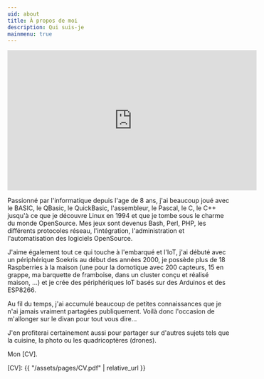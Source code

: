 ```yaml
---
uid: about
title: À propos de moi
description: Qui suis-je
mainmenu: true
---
```


<center><iframe width="560" height="315" src="https://www.youtube.com/embed/WP_Sk290vn4" frameborder="0" allowfullscreen></iframe></center>

Passionné par l'informatique depuis l'age de 8 ans, j'ai beaucoup joué avec le BASIC, le QBasic, le QuickBasic, l'assembleur, le Pascal, le C, le C++ jusqu'à ce que je découvre Linux en 1994 et que je tombe sous le charme du monde OpenSource. Mes jeux sont devenus Bash, Perl, PHP, les différents protocoles réseau, l'intégration, l'administration et l'automatisation des logiciels OpenSource.

J'aime également tout ce qui touche à l'embarqué et l'IoT, j'ai débuté avec un
périphérique Soekris au début des années 2000, je possède plus de 18 Raspberries
à la maison (une pour la domotique avec 200 capteurs, 15 en grappe, ma barquette
de framboise, dans un cluster conçu et réalisé maison, ...) et je crée des
périphériques IoT basés sur des Arduinos et des ESP8266.

Au fil du temps, j'ai accumulé beaucoup de petites connaissances que je n'ai jamais vraiment partagées publiquement. Voilà donc l'occasion de m'allonger sur le divan pour tout vous dire...

J'en profiterai certainement aussi pour partager sur d'autres sujets tels que la cuisine, la photo ou les quadricoptères (drones).

Mon [CV].

[CV]: {{ "/assets/pages/CV.pdf" | relative_url }}
